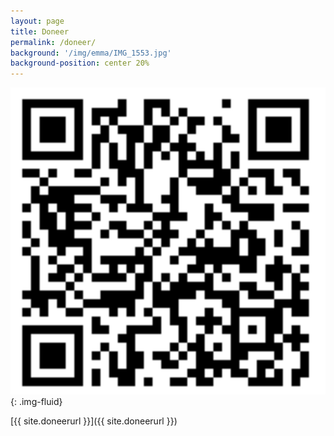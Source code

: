 ```yaml
---
layout: page
title: Doneer
permalink: /doneer/
background: '/img/emma/IMG_1553.jpg'
background-position: center 20%
---
```


![QR code](/img/betaalverzoek_qr.png){: .img-fluid}

[{{ site.doneerurl }}]({{ site.doneerurl }})
